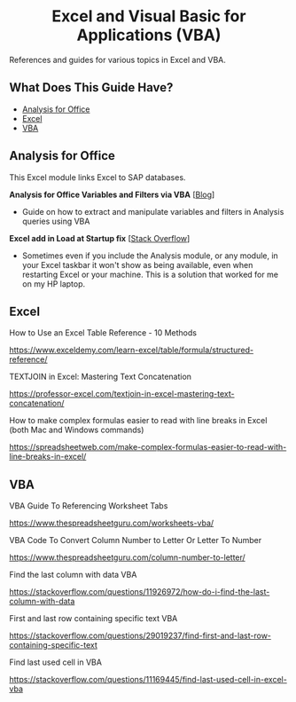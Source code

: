 <h1 align="center">Excel and Visual Basic for Applications (VBA)</h1>

References and guides for various topics in Excel and VBA.

## What Does This Guide Have?

- [Analysis for Office](#analysis-for-office)
- [Excel](#excel)
- [VBA](#vba)

## Analysis for Office

This Excel module links Excel to SAP databases.

**Analysis for Office Variables and Filters via VBA** [[Blog](https://community.sap.com/t5/technology-blogs-by-members/analysis-for-office-variables-and-filters-via-vba/ba-p/13320762)]
* Guide on how to extract and manipulate variables and filters in Analysis queries using VBA

**Excel add in Load at Startup fix** [[Stack Overflow](https://stackoverflow.com/questions/48191685/excel-com-add-is-not-loading-during-startup-and-have-to-add-it-manually)]
* Sometimes even if you include the Analysis module, or any module, in your Excel taskbar it won't show as being available, even when restarting Excel or your machine. This is a solution that worked for me on my HP laptop.

## Excel

How to Use an Excel Table Reference - 10 Methods

https://www.exceldemy.com/learn-excel/table/formula/structured-reference/

TEXTJOIN in Excel: Mastering Text Concatenation

https://professor-excel.com/textjoin-in-excel-mastering-text-concatenation/

How to make complex formulas easier to read with line breaks in Excel (both Mac and Windows commands)

https://spreadsheetweb.com/make-complex-formulas-easier-to-read-with-line-breaks-in-excel/

## VBA

VBA Guide To Referencing Worksheet Tabs

https://www.thespreadsheetguru.com/worksheets-vba/

VBA Code To Convert Column Number to Letter Or Letter To Number

https://www.thespreadsheetguru.com/column-number-to-letter/

Find the last column with data VBA

https://stackoverflow.com/questions/11926972/how-do-i-find-the-last-column-with-data

First and last row containing specific text VBA

https://stackoverflow.com/questions/29019237/find-first-and-last-row-containing-specific-text

Find last used cell in VBA

https://stackoverflow.com/questions/11169445/find-last-used-cell-in-excel-vba
